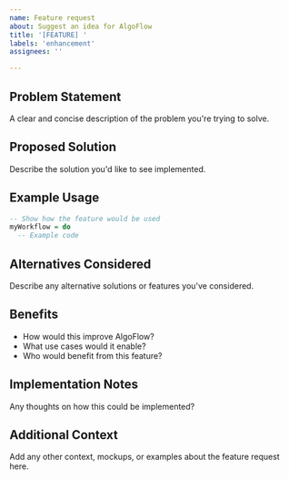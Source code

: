```yaml
---
name: Feature request
about: Suggest an idea for AlgoFlow
title: '[FEATURE] '
labels: 'enhancement'
assignees: ''

---
```


## Problem Statement
A clear and concise description of the problem you're trying to solve.

## Proposed Solution
Describe the solution you'd like to see implemented.

## Example Usage
```haskell
-- Show how the feature would be used
myWorkflow = do
  -- Example code
```

## Alternatives Considered
Describe any alternative solutions or features you've considered.

## Benefits
- How would this improve AlgoFlow?
- What use cases would it enable?
- Who would benefit from this feature?

## Implementation Notes
Any thoughts on how this could be implemented?

## Additional Context
Add any other context, mockups, or examples about the feature request here.